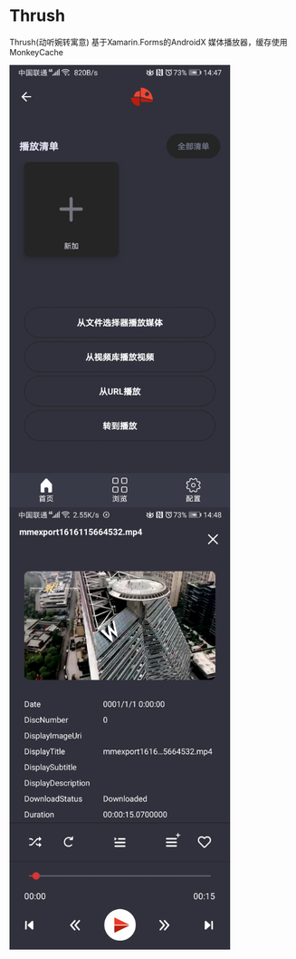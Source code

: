 # Thrush
Thrush(动听婉转寓意) 基于Xamarin.Forms的AndroidX 媒体播放器，缓存使用MonkeyCache

<center class="half">
<img align="left" src="https://github.com/dorisoy/Thrush/blob/main/Screenshot_20210319_144730_com.baseflow.thrush.jpg?raw=true" width="390" />
<img  align="left" src="https://github.com/dorisoy/Thrush/blob/main/Screenshot_20210319_144804_com.baseflow.thrush.jpg?raw=true" width="390"/>
</figure>
